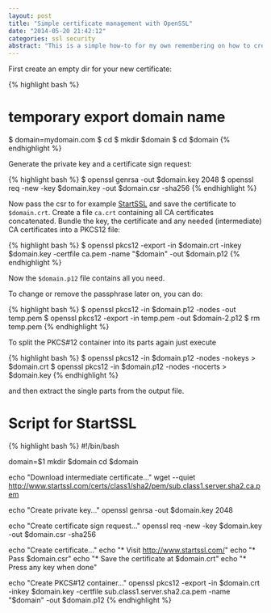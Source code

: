 ```yaml
---
layout: post
title: "Simple certificate management with OpenSSL"
date: "2014-05-20 21:42:12"
categories: ssl security
abstract: "This is a simple how-to for my own remembering on how to create and package a fresh SSL certificate."
---
```


First create an empty dir for your new certificate:

{% highlight bash %}
# temporary export domain name
$ domain=mydomain.com
$ cd
$ mkdir $domain
$ cd $domain
{% endhighlight %}

Generate the private key and a certificate sign request:

{% highlight bash %}
$ openssl genrsa -out $domain.key 2048
$ openssl req -new -key $domain.key -out $domain.csr -sha256
{% endhighlight %}

Now pass the csr to for example [StartSSL](https://www.startssl.com/) and save the certificate to `$domain.crt`. Create a file `ca.crt` containing all CA certificates concatenated. Bundle the key, the certificate and any needed (intermediate) CA certificates into a PKCS12 file:

{% highlight bash %}
$ openssl pkcs12 -export -in $domain.crt -inkey $domain.key -certfile ca.pem -name "$domain" -out $domain.p12
{% endhighlight %}

Now the `$domain.p12` file contains all you need.

To change or remove the passphrase later on, you can do:

{% highlight bash %}
$ openssl pkcs12 -in $domain.p12 -nodes -out temp.pem
$ openssl pkcs12 -export -in temp.pem -out $domain-2.p12
$ rm temp.pem
{% endhighlight %}

To split the PKCS#12 container into its parts again just execute

{% highlight bash %}
$ openssl pkcs12 -in $domain.p12 -nodes -nokeys > $domain.crt
$ openssl pkcs12 -in $domain.p12 -nodes -nocerts > $domain.key
{% endhighlight %}

and then extract the single parts from the output file.

# Script for StartSSL

{% highlight bash %}
#!/bin/bash

domain=$1
mkdir $domain
cd $domain

echo "Download intermediate certificate..."
wget --quiet http://www.startssl.com/certs/class1/sha2/pem/sub.class1.server.sha2.ca.pem

echo "Create private key..."
openssl genrsa -out $domain.key 2048

echo "Create certificate sign request..."
openssl req -new -key $domain.key -out $domain.csr -sha256

echo "Create certificate..."
echo "* Visit http://www.startssl.com/"
echo "* Pass $domain.csr"
echo "* Save the certificate at $domain.crt"
echo "* Press any key when done"

echo "Create PKCS#12 container..."
openssl pkcs12 -export -in $domain.crt -inkey $domain.key -certfile sub.class1.server.sha2.ca.pem -name "$domain" -out $domain.p12
{% endhighlight %}
